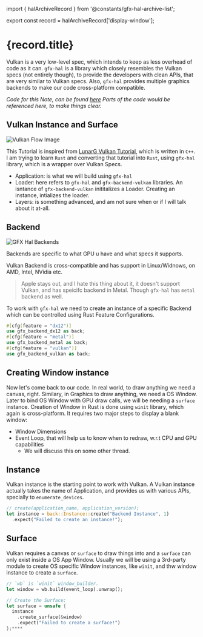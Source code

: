 import { halArchiveRecord } from '@constants/gfx-hal-archive-list';

export const record = halArchiveRecord['display-window'];

<PolkaContainer>

<H1 updatedAt={record.updatedAt} wordCount={520}>
  {record.title}
</H1>

Vulkan is a very low-level spec, which intends to keep as less overhead of code as it can.
`gfx-hal` is a library which closely resembles the Vulkan specs (not entirely though), to provide
the developers with clean APIs, that are very similar to Vulkan specs. Also, `gfx-hal` provides
multiple graphics backends to make our code cross-platform compatible.

_Code for this Note, can be found [here](https://github.com/Shub1427/rustschool/blob/master/gui/gfx-rs/src/001-show_window/main.rs)
Parts of the code would be referenced here, to make things clear._

## Vulkan Instance and Surface
<Image alt="Vulkan Flow Image" src="https://user-images.githubusercontent.com/11786283/77244041-e4bf5680-6c36-11ea-96a1-2be7bd71ccbd.png" placeholder="https://user-images.githubusercontent.com/11786283/80305144-bce48500-87d8-11ea-9832-4baaaf8ce41f.png" />

This Tutorial is inspired from [LunarG Vulkan Tutorial](https://vulkan.lunarg.com/doc/sdk/1.2.131.2/linux/tutorial/html/index.html),
which is written in `C++`. I am trying to learn `Rust` and converting that tutorial into `Rust`,
using `gfx-hal` library, which is a wrapper over Vulkan Specs.

* Application: is what we will build using `gfx-hal`
* Loader: here refers to `gfx-hal` and `gfx-backend-vulkan` libraries. An isntance of
  `gfx-backend-vulkan` inititalizes a Loader. Creating an instance, intializes the loader.
* Layers: is something advanced, and am not sure when or if I will talk about it at-all.

## Backend
<Image alt="GFX Hal Backends" src="https://user-images.githubusercontent.com/11786283/77244047-03255200-6c37-11ea-885d-2d8b981bb8a8.png" placeholder="https://user-images.githubusercontent.com/11786283/80305177-eb626000-87d8-11ea-9d40-0a632affdd2f.png" />

Backends are specific to what GPU u have and what specs it supports.

Vulkan Backend is cross-compatible and has support in Linux/Widnows, on AMD, Intel, NVidia etc.
> Apple stays out, and I hate this thing about it, it doesn't support Vulkan, and has speicifc
> backend in Metal. Though `gfx-hal` has `metal` backend as well.

To work with `gfx-hal` we need to create an instance of a specific Backend which can be controlled using Rust Feature Configurations.

```rs
#[cfg(feature = "dx12")]
use gfx_backend_dx12 as back;
#[cfg(feature = "metal")]
use gfx_backend_metal as back;
#[cfg(feature = "vulkan")]
use gfx_backend_vulkan as back;
```


## Creating Window instance
Now let's come back to our code. In real world, to draw anything we need a canvas, right. Similary, in
Graphics to draw anything, we need a OS Window. Later to bind OS Window with GPU draw calls, we will be
needing a `surface` instance. Creation of Window in Rust is done using `winit` library, which again is
cross-platform. It requires two major steps to display a blank window:

* Window Dimensions
* Event Loop, that will help us to know when to redraw, w.r.t CPU and GPU capabilities
  * We will discuss this on some other thread.

## Instance

Vulkan instance is the starting point to work with Vulkan. A Vulkan instance actually takes the name
of Application, and provides us with various APIs, specially to `enumerate_devices`.

```rs
// create(application_name, application_version);
let instance = back::Instance::create("Backend Instance", 1)
  .expect("Failed to create an instance!");
```

## Surface

Vulkan requires a canvas or `surface` to draw things into and a `surface` can only exist inside
a OS App Window. Usually we will be using a 3rd-party module to create OS specific Window instances,
like `winit`, and thw window instance to create a `surface`.

```rs
// `wb` is `winit` window_builder.
let window = wb.build(event_loop).unwrap();

// Create the Surface:
let surface = unsafe {
  instance
    .create_surface(&window)
    .expect("Failed to create a surface!")
};****
```

</PolkaContainer>
